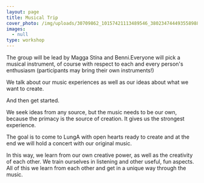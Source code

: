 ```yaml
---
layout: page
title: Musical Trip
cover_photo: /img/uploads/30709862_10157421113489546_3802347444935589888_n.jpg
images:
  - null
type: workshop
---
```

The group will be lead by Magga Stína and Benni.Everyone will pick a musical instrument, of course with respect to each and every person's enthusiasm (participants may bring their own instruments!)

We talk about our music experiences as well as our ideas about what we want to create.

And then get started.

We seek ideas from any source, but the music needs to be our own, because the primacy is the source of creation. It gives us the strongest experience.

The goal is to come to LungA with open hearts ready to create and at the end we will hold a concert with our original music.

In this way, we learn from our own creative power, as well as the creativity of each other. We train ourselves in listening and other useful, fun aspects. All of this we learn from each other and get in a unique way through the music.
